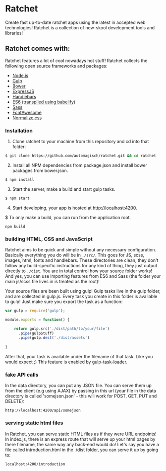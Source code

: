 # Ratchet
Create fast up-to-date ratchet apps using the latest in accepted web technologies! Ratchet is a collection of new-skool development tools and libraries!

## Ratchet comes with:
Ratchet features a lot of cool nowadays hot stuff! Ratchet collects the following open source frameworks and packages:

+ [Node.js](https://nodejs.org/)
+ [Gulp](http://gulpjs.com/)
+ [Bower](https://bower.io/)
+ [ExpressJS](http://expressjs.com/)
+ [Handlebars](http://handlebarsjs.com/)
+ [ES6 (transpiled using babelify)](https://github.com/babel/babelify)
+ [Sass](http://sass-lang.com/)
+ [FontAwesome](http://fontawesome.io/)
+ [Normalize.css](https://necolas.github.io/normalize.css/)

### Installation
1. Clone ratchet to your machine from this repository and cd into that folder:
```bash
$ git clone https://github.com/automagisch/ratchet.git && cd ratchet
```

2. Install all NPM dependencies from package.json and install bower packages from bower.json.
```bash
$ npm install
```

3. Start the server, make a build and start gulp tasks.
```bash
$ npm start
```

4. Start developing, your app is hosted at [http://localhost:4200](http://localhost:4200/).

$ To only make a build, you can run from the application root.
```
npm build
```

### building HTML, CSS and JavaScript
Ratchet aims to be quick and simple without any necessary configuration. Basically everything you do will be in `./src/`. This goes for JS, scss, images, html, fonts and handlebars. These directories are clean, they don't follow any build-specific instructions for any kind of thing, they just output directly to `./dist`. You are in total control how your source folder works! And yes, you can use importing features from ES6 and Sass (the folder your main js/scss file lives in is treated as the root)!

Your source files are been built using gulp! Gulp tasks live in the gulp folder, and are collected in gulp.js. Every task you create in this folder is available to gulp! Just make sure you export the task as a function:

```javascript
var gulp = require('gulp');

module.exports = function() {

    return gulp.src('./dist/path/to/your/file')
      .pipe(gulpStuff)
      .pipe(gulp.dest('./dist/assets')
  
}
```

After that, your task is available under the filename of that task. Like you would expect ;)
This feature is enabled by [gulp-task-loader](https://www.npmjs.com/package/gulp-task-loader).

### fake API calls
In the data directory, you can put any JSON file. You can serve them up from the client (e.g using AJAX) by passing in this url (your file in the data directory is called 'somejson.json' - this will work for POST, GET, PUT and DELETE):

```
http://localhost:4200/api/somejson
```

### serving static html files
In Ratchet, you can serve static HTML files as if they were URL endpoints! In index.js, there is an express route that will serve up your html pages by there filename, the same way any back-end would do! Let's say you have a file called introduction.html in the ./dist folder, you can serve it up by going to: 
```
localhost:4200/introduction
```
